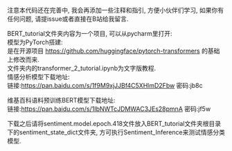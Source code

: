 注意本代码还在完善中, 我会再添加一些注释和指引, 方便小伙伴们学习, 如果你有任何问题, 请提issue或者直接在B站给我留言.   




BERT_tutorial文件夹内容为一个项目, 可以从pycharm里打开:    
模型为PyTorch搭建:    
是在开源项目 https://github.com/huggingface/pytorch-transformers 的基础上修改而来.   
文件夹内的transformer_2_tutorial.ipynb为文字版教程.   
情感分析模型下载地址:   
链接:https://pan.baidu.com/s/1f9M9xjJJBf4C5XHlmD2Fbw  密码:jb8c   

维基百科语料预训练BERT模型下载地址:   
链接:https://pan.baidu.com/s/1IbNWTcJDMWAC3JEs28pmnA  密码:jf5w

下载之后请将sentiment.model.epoch.418文件放入BERT_tutorial文件夹根目录下的sentiment_state_dict文件夹, 方可执行Sentiment_Inference来测试情感分类模型.   
